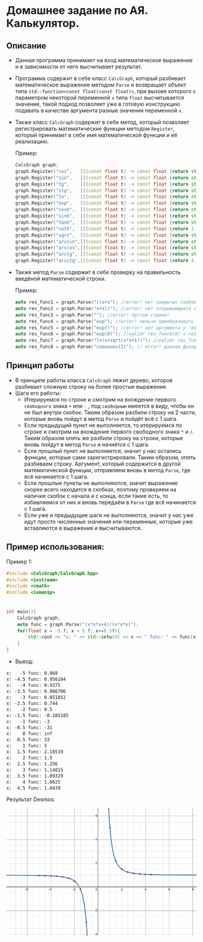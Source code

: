 # Домашнее задание по АЯ. Калькулятор.

## Описание

- Данная программа принимает на вход математическое выражение и в зависимости от него высчитывает результат.
- Программа содержит в себе класс `CalcGraph`, который разбивает математическое выражение методом `Parse` и возвращает объект типа `std::function<const float(const float)>`, при вызове которого с параметром некоторой переменной `x` типа `float` высчитывается значение, такой подход позволяет уже в готовую конструкцию подавать в качестве аргумента разные значения переменной `x`.
- Также класс `CalcGraph` содержит в себе метод, который позволяет регистрировать математические функции методом `Register`, который принимает в себе имя математической функции и её реализацию. 

  Пример:

  ```cpp
  CalcGraph graph;
  graph.Register("cos",   [](const float t) -> const float {return std::cos(t);});
  graph.Register("sin",   [](const float t) -> const float {return std::sin(t);});
  graph.Register("tg",    [](const float t) -> const float {return std::tan(t);});
  graph.Register("ctg",   [](const float t) -> const float {return std::tan(3.14159265358 / 2.0 - t);}); //ctg(x) = tg(pi/2 - x)
  graph.Register("ln",    [](const float t) -> const float {return std::log(t);});
  graph.Register("exp",   [](const float t) -> const float {return std::exp(t);});
  graph.Register("cosh",  [](const float t) -> const float {return std::cosh(t);});
  graph.Register("sinh",  [](const float t) -> const float {return std::sinh(t);});
  graph.Register("tanh",  [](const float t) -> const float {return std::tanh(t);});
  graph.Register("coth",  [](const float t) -> const float {return 1.f / std::tanh(t);});
  graph.Register("sqrt",  [](const float t) -> const float {return std::sqrt(t);});
  graph.Register("arcsin",[](const float t) -> const float {return std::asin(t);});
  graph.Register("arccos",[](const float t) -> const float {return std::acos(t);});
  graph.Register("arctg", [](const float t) -> const float {return std::atan(t);});
  graph.Register("arcctg",[](const float t) -> const float {return 3.14159265358 / 2.0 - std::atan(t);});
  ```
- Также метод `Parse` содержит в себе проверку на правильность введёной математической строки.

  Пример:

  ```cpp
  auto res_func1 = graph.Parse("((x+x"); //error! нет закрытых скобок!
  auto res_func2 = graph.Parse("x+x))"); //error! нет открывающихся скобок!
  auto res_func3 = graph.Parse(""); //error! пустая строка!
  auto res_func4 = graph.Parse("exp"); //error! нельзя преобразовать в число!
  auto res_func5 = graph.Parse("exp()"); //error! нет аргумента у 'exp'
  auto res_func6 = graph.Parse("exp(0)"); //valid! res_func6(0) = res_func6(1) = ... = 1, нет зависимости от x
  auto res_func7 = graph.Parse("ln(x+sqrt(x*x+1))"); //valid! res_func7(0) = 0; res_func7(1) = 0.881374
  auto res_func8 = graph.Parse("coooooos(1)"); // error! данная функция не зарегестрирована.
  ```

## Принцип работы

- В принципе работы класса `CalcGraph` лежит дерево, которое разбивает сложную строку на более простые выражения.
- Шаги его работы:
    - Итерируемся по строке и смотрим на вхождение первого `свободного` знака `+` или `-` , под `свободным` имеется в виду, чтобы он не был внутри скобок. Таким образом разбили строку на 2 части, которые вновь пойдут в метод `Parse` и пойдёт всё с 1 шага.
    - Если предыдущий пункт не выполняется, то итерируемся по строке и смотрим на вхождение первого свободного знака `*` и `/`. Таким образом опять же разбили строку на строки, которые вновь пойдут в метод `Parse` и начнётся с 1 шага.
    - Если прошлый пункт не выполняется, значит у нас остались функции, которые сами зарегистрировали. Таким образом, опять разбиваем строку. Аргумент, который содержится в другой математической функции, отправляем вновь в метод `Parse`, где всё начинается с 1 шага.
    - Если прошлые пункты не выполняются, значит выражение скорее всего находится в скобках, поэтому проверяем на наличие скобок с начала и с конца, если такие есть, то избавляемся от них и вновь передаём в `Parse` где всё начинается с 1 шага.
    - Если уже и предыдущие шаги не выполняются, значит у нас уже идут просто численные значения или переменные, которые уже вставляются в выражения и высчитываются.

## Пример использования:

Пример 1:

```cpp
#include <CalcGraph/CalcGraph.hpp>
#include <iostream>
#include <cmath>
#include <iomanip>


int main(){
	CalcGraph graph;
	auto func = graph.Parse("(x*x*x+4)/(x*x*x)");
	for(float x = -5.f; x < 5.f; x+=0.5f){
		std::cout << "x: " << std::setw(4) << x << " func: " << func(x) << std::endl;
	}
}
```

- Вывод:

```
x:   -5 func: 0.968
x: -4.5 func: 0.956104
x:   -4 func: 0.9375
x: -3.5 func: 0.906706
x:   -3 func: 0.851852
x: -2.5 func: 0.744
x:   -2 func: 0.5
x: -1.5 func: -0.185185
x:   -1 func: -3
x: -0.5 func: -31
x:    0 func: inf
x:  0.5 func: 33
x:    1 func: 5
x:  1.5 func: 2.18519
x:    2 func: 1.5
x:  2.5 func: 1.256
x:    3 func: 1.14815
x:  3.5 func: 1.09329
x:    4 func: 1.0625
x:  4.5 func: 1.0439
```

Результат Desmos:

![image](pics/desmos.png)